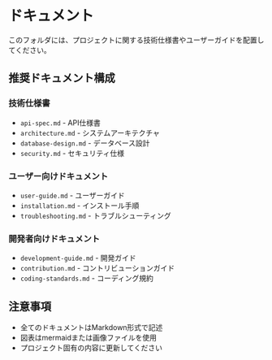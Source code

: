 # ドキュメント

このフォルダには、プロジェクトに関する技術仕様書やユーザーガイドを配置してください。

## 推奨ドキュメント構成

### 技術仕様書
- `api-spec.md` - API仕様書
- `architecture.md` - システムアーキテクチャ
- `database-design.md` - データベース設計
- `security.md` - セキュリティ仕様

### ユーザー向けドキュメント
- `user-guide.md` - ユーザーガイド
- `installation.md` - インストール手順
- `troubleshooting.md` - トラブルシューティング

### 開発者向けドキュメント
- `development-guide.md` - 開発ガイド
- `contribution.md` - コントリビューションガイド
- `coding-standards.md` - コーディング規約

## 注意事項

- 全てのドキュメントはMarkdown形式で記述
- 図表はmermaidまたは画像ファイルを使用
- プロジェクト固有の内容に更新してください